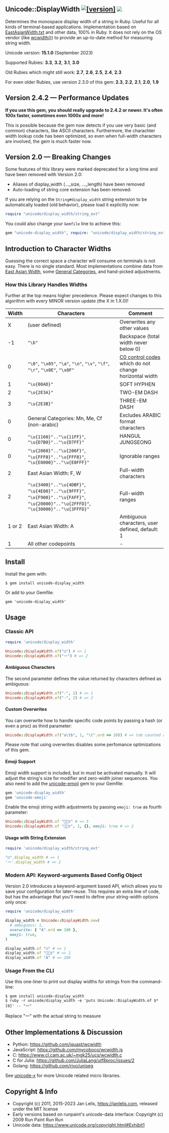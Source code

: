 ## Unicode::DisplayWidth [![[version]](https://badge.fury.io/rb/unicode-display_width.svg)](https://badge.fury.io/rb/unicode-display_width) [<img src="https://github.com/janlelis/unicode-display_width/workflows/Test/badge.svg" />](https://github.com/janlelis/unicode-display_width/actions?query=workflow%3ATest)

Determines the monospace display width of a string in Ruby. Useful for all kinds of terminal-based applications. Implementation based on [EastAsianWidth.txt](https://www.unicode.org/Public/UNIDATA/EastAsianWidth.txt) and other data, 100% in Ruby. It does not rely on the OS vendor (like [wcwidth()](https://github.com/janlelis/wcswidth-ruby)) to provide an up-to-date method for measuring string width.

Unicode version: **15.1.0** (September 2023)

Supported Rubies: **3.3**, **3.2**, **3.1**, **3.0**

Old Rubies which might still work: **2.7**, **2.6**, **2.5**, **2.4**, **2.3**

For even older Rubies, use version 2.3.0 of this gem: **2.3**, **2.2**, **2.1**, **2.0**, **1.9**

## Version 2.4.2 — Performance Updates

**If you use this gem, you should really upgrade to 2.4.2 or newer. It's often 100x faster, sometimes even 1000x and more!**

This is possible because the gem now detects if you use very basic (and common) characters, like ASCII characters. Furthermore, the charachter width lookup code has been optimized, so even when full-width characters are involved, the gem is much faster now.

## Version 2.0 — Breaking Changes

Some features of this library were marked deprecated for a long time and have been removed with Version 2.0:

- Aliases of display_width (…\_size, …\_length) have been removed
- Auto-loading of string core extension has been removed:

If you are relying on the `String#display_width` string extension to be automatically loaded (old behavior), please load it explicitly now:

```ruby
require "unicode/display_width/string_ext"
```

You could also change your `Gemfile` line to achieve this:

```ruby
gem "unicode-display_width", require: "unicode/display_width/string_ext"
```

## Introduction to Character Widths

Guessing the correct space a character will consume on terminals is not easy. There is no single standard. Most implementations combine data from [East Asian Width](https://www.unicode.org/reports/tr11/), some [General Categories](https://en.wikipedia.org/wiki/Unicode_character_property#General_Category), and hand-picked adjustments.

### How this Library Handles Widths

Further at the top means higher precedence. Please expect changes to this algorithm with every MINOR version update (the X in 1.X.0)!

Width  | Characters                   | Comment
-------|------------------------------|--------------------------------------------------
X      | (user defined)               | Overwrites any other values
-1     | `"\b"`                       | Backspace (total width never below 0)
0      | `"\0"`, `"\x05"`, `"\a"`, `"\n"`, `"\v"`, `"\f"`, `"\r"`, `"\x0E"`, `"\x0F"` | [C0 control codes](https://en.wikipedia.org/wiki/C0_and_C1_control_codes#C0_.28ASCII_and_derivatives.29) which do not change horizontal width
1      | `"\u{00AD}"`                 | SOFT HYPHEN
2      | `"\u{2E3A}"`                 | TWO-EM DASH
3      | `"\u{2E3B}"`                 | THREE-EM DASH
0      | General Categories: Mn, Me, Cf (non-arabic) | Excludes ARABIC format characters
0      | `"\u{1160}".."\u{11FF}"`, `"\u{D7B0}".."\u{D7FF}"`     | HANGUL JUNGSEONG
0      | `"\u{2060}".."\u{206F}"`, `"\u{FFF0}".."\u{FFF8}"`, `"\u{E0000}".."\u{E0FFF}"` | Ignorable ranges
2      | East Asian Width: F, W       | Full-width characters
2      | `"\u{3400}".."\u{4DBF}"`, `"\u{4E00}".."\u{9FFF}"`, `"\u{F900}".."\u{FAFF}"`, `"\u{20000}".."\u{2FFFD}"`, `"\u{30000}".."\u{3FFFD}"` | Full-width ranges
1 or 2 | East Asian Width: A          | Ambiguous characters, user defined, default: 1
1      | All other codepoints         | -

## Install

Install the gem with:

    $ gem install unicode-display_width

Or add to your Gemfile:

    gem 'unicode-display_width'

## Usage

### Classic API

```ruby
require 'unicode/display_width'

Unicode::DisplayWidth.of("⚀") # => 1
Unicode::DisplayWidth.of("一") # => 2
```

#### Ambiguous Characters

The second parameter defines the value returned by characters defined as ambiguous:

```ruby
Unicode::DisplayWidth.of("·", 1) # => 1
Unicode::DisplayWidth.of("·", 2) # => 2
```

#### Custom Overwrites

You can overwrite how to handle specific code points by passing a hash (or even a proc) as third parameter:

```ruby
Unicode::DisplayWidth.of("a\tb", 1, "\t".ord => 10)) # => tab counted as 10, so result is 12
```

Please note that using overwrites disables some perfomance optimizations of this gem.


#### Emoji Support

Emoji width support is included, but in must be activated manually. It will adjust the string's size for modifier and zero-width joiner sequences. You also need to add the [unicode-emoji](https://github.com/janlelis/unicode-emoji) gem to your Gemfile:

```ruby
gem 'unicode-display_width'
gem 'unicode-emoji'
```

Enable the emoji string width adjustments by passing `emoji: true` as fourth parameter:

```ruby
Unicode::DisplayWidth.of "🤾🏽‍♀️" # => 5
Unicode::DisplayWidth.of "🤾🏽‍♀️", 1, {}, emoji: true # => 2
```

#### Usage with String Extension

```ruby
require 'unicode/display_width/string_ext'

"⚀".display_width # => 1
'一'.display_width # => 2
```

### Modern API: Keyword-arguments Based Config Object

Version 2.0 introduces a keyword-argument based API, which allows you to save your configuration for later-reuse. This requires an extra line of code, but has the advantage that you'll need to define your string-width options only once:

```ruby
require 'unicode/display_width'

display_width = Unicode::DisplayWidth.new(
  # ambiguous: 1,
  overwrite: { "A".ord => 100 },
  emoji: true,
)

display_width.of "⚀" # => 1
display_width.of "🤾🏽‍♀️" # => 2
display_width.of "A" # => 100
```

### Usage From the CLI

Use this one-liner to print out display widths for strings from the command-line:

```
$ gem install unicode-display_width
$ ruby -r unicode/display_width -e 'puts Unicode::DisplayWidth.of $*[0]' -- "一"
```
Replace "一" with the actual string to measure

## Other Implementations & Discussion

- Python: https://github.com/jquast/wcwidth
- JavaScript: https://github.com/mycoboco/wcwidth.js
- C: https://www.cl.cam.ac.uk/~mgk25/ucs/wcwidth.c
- C for Julia: https://github.com/JuliaLang/utf8proc/issues/2
- Golang: https://github.com/rivo/uniseg

See [unicode-x](https://github.com/janlelis/unicode-x) for more Unicode related micro libraries.

## Copyright & Info

- Copyright (c) 2011, 2015-2023 Jan Lelis, https://janlelis.com, released under the MIT
license
- Early versions based on runpaint's unicode-data interface: Copyright (c) 2009 Run Paint Run Run
- Unicode data: https://www.unicode.org/copyright.html#Exhibit1
